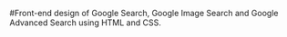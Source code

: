 #Front-end design of Google Search, Google Image Search and Google Advanced Search using HTML and CSS.
